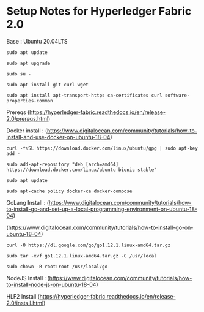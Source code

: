 # Setup Notes for Hyperledger Fabric 2.0

Base : Ubuntu 20.04LTS

`sudo apt update`

`sudo apt upgrade`

`sudo su -`

`sudo apt install git curl wget`

`sudo apt install apt-transport-https ca-certificates curl software-properties-common`

Prereqs (https://hyperledger-fabric.readthedocs.io/en/release-2.0/prereqs.html)

Docker install : (https://www.digitalocean.com/community/tutorials/how-to-install-and-use-docker-on-ubuntu-18-04)

`curl -fsSL https://download.docker.com/linux/ubuntu/gpg | sudo apt-key add -`

`sudo add-apt-repository "deb [arch=amd64] https://download.docker.com/linux/ubuntu bionic stable"`

`sudo apt update`

`sudo apt-cache policy docker-ce docker-compose`



GoLang Install : (https://www.digitalocean.com/community/tutorials/how-to-install-go-and-set-up-a-local-programming-environment-on-ubuntu-18-04)

(https://www.digitalocean.com/community/tutorials/how-to-install-go-on-ubuntu-18-04)



`curl -O https://dl.google.com/go/go1.12.1.linux-amd64.tar.gz`

`sudo tar -xvf go1.12.1.linux-amd64.tar.gz -C /usr/local`

`sudo chown -R root:root /usr/local/go`



NodeJS Install :  (https://www.digitalocean.com/community/tutorials/how-to-install-node-js-on-ubuntu-18-04)



HLF2 Install (https://hyperledger-fabric.readthedocs.io/en/release-2.0/install.html)



